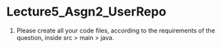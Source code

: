 # Lecture5_Asgn2_UserRepo
1. Please create all your code files, according to the requirements of the question, inside src > main > java. 